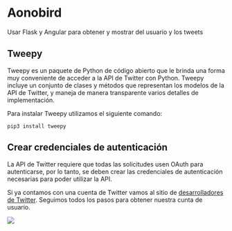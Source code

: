 # Aonobird
Usar Flask y Angular para obtener y mostrar del usuario y los tweets

## Tweepy
Tweepy es un paquete de Python de código abierto que le brinda una forma muy conveniente de acceder a la API de Twitter con Python. Tweepy incluye un conjunto de clases y métodos que representan los modelos de la API de Twitter, y maneja de manera transparente varios detalles de implementación.

Para instalar Tweepy utilizamos el siguiente comando:

```
pip3 install tweepy
```

## Crear credenciales de autenticación
La API de Twitter requiere que todas las solicitudes usen OAuth para autenticarse, por lo tanto, se deben crear las credenciales de autenticación necesarias para poder utilizar la API.

Si ya contamos con una cuenta de Twitter vamos al sitio de [desarrolladores de Twitter](https://developer.twitter.com/). Seguimos todos los pasos para obtener nuestra cunta de usuario.

<img src="https://drive.google.com/file/d/1MC317U9hRRlif8RlsA6Cwu7FvPyUprk0/view?usp=sharing">
